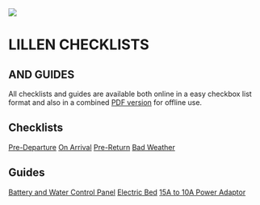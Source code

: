<link href="styles/custom.css" rel="stylesheet" />

<img class="center" src="https://www.avanspareparts.com.au/images/quick-links-motorhomes.png" />
<h1 class="title">LILLEN CHECKLISTS</h1>
<h2 class="subtitle">AND GUIDES</h2>

All checklists and guides are available both online in a easy checkbox list 
format and also in a combined [PDF version](docs/lillen-checklist.pdf) 
for offline use.

## Checklists

<a href="checklists/pre-departure.html" class="list-link">Pre-Departure</a>
<a href="checklists/on-arrival.html" class="list-link">On Arrival</a>
<a href="checklists/pre-return.html" class="list-link">Pre-Return</a>
<a href="checklists/bad-weather.html" class="list-link">Bad Weather</a></p>

## Guides
<a href="guides/control-panel.html" class="list-link">Battery and Water Control Panel</a>
<a href="guides/bed.html" class="list-link">Electric Bed</a>
<a href="guides/power-adaptor.html" class="list-link">15A to 10A Power Adaptor</a>